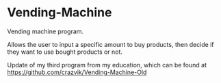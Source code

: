 # Vending-Machine
 
Vending machine program.

Allows the user to input a specific amount to buy products, then decide if they want to use bought products or not.

Update of my third program from my education, which can be found at https://github.com/crazvik/Vending-Machine-Old
